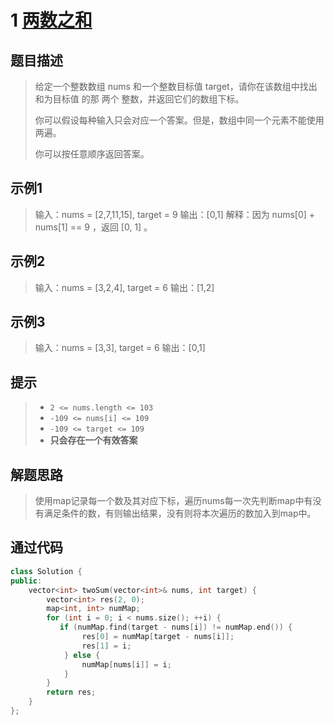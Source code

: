 # 1 [两数之和](https://leetcode-cn.com/problems/two-sum/)

## 题目描述

> 给定一个整数数组 nums 和一个整数目标值 target，请你在该数组中找出 和为目标值 的那 两个 整数，并返回它们的数组下标。
>
> 你可以假设每种输入只会对应一个答案。但是，数组中同一个元素不能使用两遍。
>
> 你可以按任意顺序返回答案。
>

## 示例1

> 输入：nums = [2,7,11,15], target = 9
> 输出：[0,1]
> 解释：因为 nums[0] + nums[1] == 9 ，返回 [0, 1] 。

## 示例2

> 输入：nums = [3,2,4], target = 6
> 输出：[1,2]

## 示例3

> 输入：nums = [3,3], target = 6
> 输出：[0,1]

## 提示

> - `2 <= nums.length <= 103`
> - `-109 <= nums[i] <= 109`
> - `-109 <= target <= 109`
> - **只会存在一个有效答案**

## 解题思路

> 使用map记录每一个数及其对应下标，遍历nums每一次先判断map中有没有满足条件的数，有则输出结果，没有则将本次遍历的数加入到map中。

## 通过代码

```cpp
class Solution {
public:
    vector<int> twoSum(vector<int>& nums, int target) {
        vector<int> res(2, 0);
        map<int, int> numMap;
        for (int i = 0; i < nums.size(); ++i) {
           if (numMap.find(target - nums[i]) != numMap.end()) {
                res[0] = numMap[target - nums[i]];
                res[1] = i;
            } else {
                numMap[nums[i]] = i;
            }
        }
        return res;
    }
};
```

